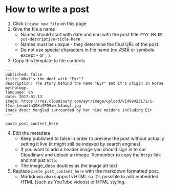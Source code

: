 # How to write a post

1. Click `Create new file` on this page
2. Give the file a name
    * Names should start with date and end with the post title `YYYY-MM-DD-put-descriptive-title-here`
    * Names must be unique - they determine the final URL of the post
    * Do not use special characters in file name (no ÆØÅ or symbols except - or _ ).
3. Copy this template to file contents
  ```
  ---
  published: false
  title: What's the deal with "Eyr"?
  description: The story behind the name "Eyr" and it's origin in Norse mythology.
  language: en
  date: 2017-01-13
  image: https://res.cloudinary.com/eyr/image/upload/v1489423171/1-lIma_Lenndfa30XaIPQ9iw_k4amqf.jpg
  image_desc: Menglad surrounded by her nine maidens including Eir
  ---
  
  paste_post_content_here
  ```
4. Edit the metadata
    * Keep published to false in order to preview the post without actually setting it live (it might still be indexed by search engines).
    * If you want to add a header image you should sign in to our Cloudinary and upload an image. Remember to copy the `https` link and not just `http`.
    * The image_desc doubles as the image alt text.
5. Replace `paste_post_content_here` with the markdown formatted post.
    * Markdown also supports HTML so it's possible to add embedded HTML (such as YouTube videos) or HTML styling.
